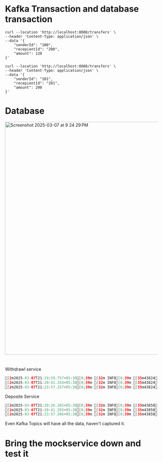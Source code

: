 # Kafka Transaction and database transaction

```
curl --location 'http://localhost:8080/transfers' \
--header 'Content-Type: application/json' \
--data '{
    "senderId": "100",
    "recepientId": "200",
    "amount": 120
}'
```

```
curl --location 'http://localhost:8080/transfers' \
--header 'Content-Type: application/json' \
--data '{
    "senderId": "101",
    "recepientId": "201",
    "amount": 200
}'
```

# Database

<img width="767" alt="Screenshot 2025-03-07 at 9 24 29 PM" src="https://github.com/user-attachments/assets/51d7b321-0d9a-45b1-a213-35cf996e4c10" />

# 

Withdrawl service

```java
[2m2025-03-07T21:19:59.757+05:30[0;39m [32m INFO[0;39m [35m43824[0;39m [2m---[0;39m [2m[ntainer#0-0-C-1][0;39m [2m[0;39m[36mo.s.k.l.KafkaMessageListenerContainer   [0;39m [2m:[0;39m amount-widthrawal-event: partitions assigned: [withdraw-money-topic-0, withdraw-money-topic-1, withdraw-money-topic-2]
[2m2025-03-07T21:20:41.324+05:30[0;39m [32m INFO[0;39m [35m43824[0;39m [2m---[0;39m [2m[ntainer#0-0-C-1][0;39m [2m[0;39m[36m.a.e.W.h.WithdrawalRequestedEventHandler[0;39m [2m:[0;39m Received a new withdrawal event: 120 
[2m2025-03-07T21:23:57.257+05:30[0;39m [32m INFO[0;39m [35m43824[0;39m [2m---[0;39m [2m[ntainer#0-0-C-1][0;39m [2m[0;39m[36m.a.e.W.h.WithdrawalRequestedEventHandler[0;39m [2m:[0;39m Received a new withdrawal event: 200 
```

Deposite Service

```java
[2m2025-03-07T21:20:26.265+05:30[0;39m [32m INFO[0;39m [35m43850[0;39m [2m---[0;39m [2m[ntainer#0-0-C-1][0;39m [2m[0;39m[36mo.s.k.l.KafkaMessageListenerContainer   [0;39m [2m:[0;39m amount-deposit-event: partitions assigned: [deposit-money-topic-0, deposit-money-topic-1, deposit-money-topic-2]
[2m2025-03-07T21:20:41.293+05:30[0;39m [32m INFO[0;39m [35m43850[0;39m [2m---[0;39m [2m[ntainer#0-0-C-1][0;39m [2m[0;39m[36mc.a.e.D.h.DepositRequestedEventHandler  [0;39m [2m:[0;39m Received a new deposit event: 120 
[2m2025-03-07T21:23:57.266+05:30[0;39m [32m INFO[0;39m [35m43850[0;39m [2m---[0;39m [2m[ntainer#0-0-C-1][0;39m [2m[0;39m[36mc.a.e.D.h.DepositRequestedEventHandler  [0;39m [2m:[0;39m Received a new deposit event: 200 
```

Even Kafka Topics will have all the data, haven't captured it.

# Bring the mockservice down and test it

